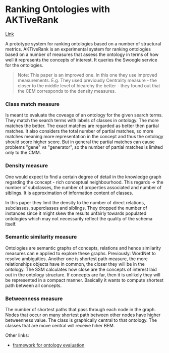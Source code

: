 # Ranking Ontologies with AKTiveRank

[Link](https://link.springer.com/chapter/10.1007/11926078_1)


A prototype system for ranking ontologies based on a number of structural metrics.
AKTiveRank is an experimental system for ranking ontologies based on a number of measures that assess the ontology in terms of how well it represents the concepts of interest. It queries the Swoogle service for the ontologies.

> Note: This paper is an improved one. In this one they use improved measurements. E.g. They used previously Centrality measure - the closer to the middle level of hiearchy the better - they found out that the CEM corresponds to the density measures.

### Class match measure

Is meant to evaluate the coveage of an ontology for the given search terms.
They match the search terms with labels of  classes in ontology. The more matches the better. The exact matches are regarded as better then partial matches. It also considers the total number of partial matches, so more matches meaning more representation in the concept and thus the ontology should score higher score. But in general the partial matches can cause problems "gene" vs "generator", so the number of partial matches is limited only to the CMM.

### Density measure

One would expect to find a certain degree of detail in the knowledge graph regarding the concept - rich conceptual neighbourhood. This regards -> the number of subclasses, the number of properties associated and number of siblings. It is approximation of information content of classes.

In this paper they limit the density to the number of direct relations, subclasses, superclasses and siblings. They dropped the number of instances since it might skew the results unfairly towards populated ontologies which may not necessarily reflect the quality of the schema itself.

### Semantic similarity measure

Ontologies are semantic graphs of concepts, relations and hence similarity measures can e applied to explore these graphs. Previously: WordNet to resolve ambiguities. Another one is shortest path measure, the more relationships objects have in common, the closer they will be in the ontology. The SSM calculates how close are the concepts of interest laid out in the ontology structure. If concepts are far, then it is unlikely they will be represented in a compact manner. Basically it wants to compute shortest path between all concepts.

### Betweenness measure

The number of shortest paths that pass through each node in the graph. Nodes that occur on many shortest path between other nodes have higher betweenness value. The class is graphically central to that ontology. The classes that are move central will receive hiher BEM.


Other links:
- [framework for ontology evaluation](https://www.researchgate.net/publication/221565315_A_theoretical_framework_for_ontology_evaluation_and_validation)